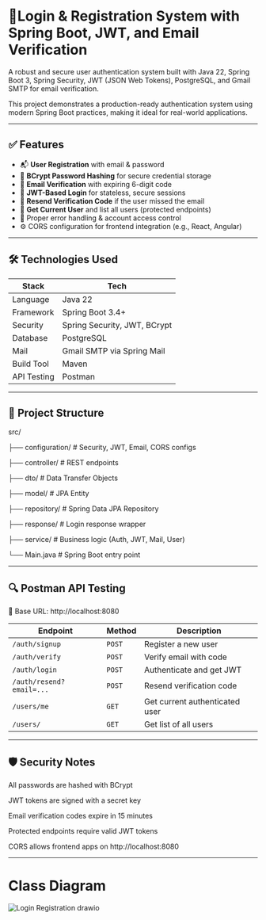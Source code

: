 # 🔐Login & Registration System with Spring Boot, JWT, and Email Verification

A robust and secure user authentication system built with Java 22, Spring Boot 3, Spring Security, JWT (JSON Web Tokens), PostgreSQL, and Gmail SMTP for email verification.

This project demonstrates a production-ready authentication system using modern Spring Boot practices, making it ideal for real-world applications.

---
## ✅ Features
- 📬 **User Registration** with email & password
- 🔐 **BCrypt Password Hashing** for secure credential storage
- 📧 **Email Verification** with expiring 6-digit code
- 🔑 **JWT-Based Login** for stateless, secure sessions
- 🔄 **Resend Verification Code** if the user missed the email
- 👤 **Get Current User** and list all users (protected endpoints)
- 🚫 Proper error handling & account access control
- ⚙️ CORS configuration for frontend integration (e.g., React, Angular)
---
## 🛠️ Technologies Used
| Stack | Tech |
|-------|------|
| Language | Java 22 |
| Framework | Spring Boot 3.4+ |
| Security | Spring Security, JWT, BCrypt |
| Database | PostgreSQL |
| Mail | Gmail SMTP via Spring Mail |
| Build Tool | Maven |
| API Testing | Postman |
---
## 📁 Project Structure

src/

├── configuration/ # Security, JWT, Email, CORS configs

├── controller/ # REST endpoints

├── dto/ # Data Transfer Objects

├── model/ # JPA Entity

├── repository/ # Spring Data JPA Repository

├── response/ # Login response wrapper

├── service/ # Business logic (Auth, JWT, Mail, User)

└── Main.java # Spring Boot entry point

---
## 🔍 Postman API Testing
🚀 Base URL: http://localhost:8080

| Endpoint                 | Method | Description                    |
| ------------------------ | ------ | ------------------------------ |
| `/auth/signup`           | `POST` | Register a new user            |
| `/auth/verify`           | `POST` | Verify email with code         |
| `/auth/login`            | `POST` | Authenticate and get JWT       |
| `/auth/resend?email=...` | `POST` | Resend verification code       |
| `/users/me`              | `GET`  | Get current authenticated user |
| `/users/`                | `GET`  | Get list of all users          |
---
## 🛡️ Security Notes
All passwords are hashed with BCrypt

JWT tokens are signed with a secret key

Email verification codes expire in 15 minutes

Protected endpoints require valid JWT tokens

CORS allows frontend apps on http://localhost:8080

---
# Class Diagram
![Login Registration drawio](https://github.com/user-attachments/assets/2cca754d-999b-4104-bbc9-6057fe8ad80c)
